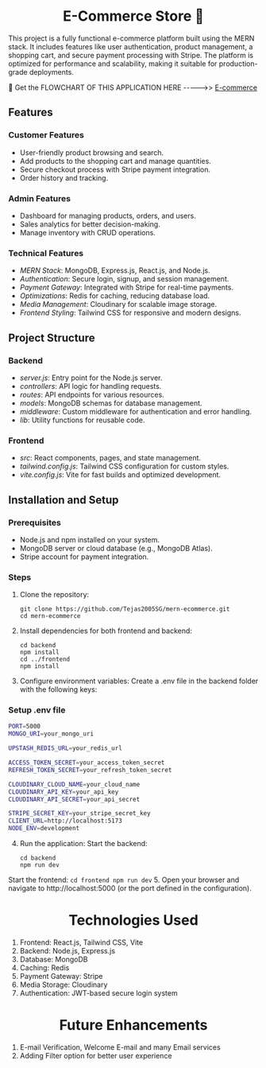 <h1 align="center">E-Commerce Store 🛒</h1>



This project is a fully functional e-commerce platform built using the MERN stack. It includes features like user authentication, product management, a shopping cart, and secure payment processing with Stripe. The platform is optimized for performance and scalability, making it suitable for production-grade deployments.

🔗 Get the FLOWCHART OF THIS APPLICATION HERE ----->> [E-commerce](https://app.eraser.io/workspace/m4P3FpVBcoo8CmA0KD1P)

## Features

### Customer Features
- User-friendly product browsing and search.
- Add products to the shopping cart and manage quantities.
- Secure checkout process with Stripe payment integration.
- Order history and tracking.

### Admin Features
- Dashboard for managing products, orders, and users.
- Sales analytics for better decision-making.
- Manage inventory with CRUD operations.

### Technical Features
- *MERN Stack*: MongoDB, Express.js, React.js, and Node.js.
- *Authentication*: Secure login, signup, and session management.
- *Payment Gateway*: Integrated with Stripe for real-time payments.
- *Optimizations*: Redis for caching, reducing database load.
- *Media Management*: Cloudinary for scalable image storage.
- *Frontend Styling*: Tailwind CSS for responsive and modern designs.



## Project Structure

### Backend
- *server.js*: Entry point for the Node.js server.
- *controllers*: API logic for handling requests.
- *routes*: API endpoints for various resources.
- *models*: MongoDB schemas for database management.
- *middleware*: Custom middleware for authentication and error handling.
- *lib*: Utility functions for reusable code.

### Frontend
- *src*: React components, pages, and state management.
- *tailwind.config.js*: Tailwind CSS configuration for custom styles.
- *vite.config.js*: Vite for fast builds and optimized development.



## Installation and Setup

### Prerequisites
- Node.js and npm installed on your system.
- MongoDB server or cloud database (e.g., MongoDB Atlas).
- Stripe account for payment integration.

### Steps
1. Clone the repository:
   ```
   git clone https://github.com/Tejas2005SG/mern-ecommerce.git
   cd mern-ecommerce
   ```
2. Install dependencies for both frontend and backend:
    ```
    cd backend
    npm install
    cd ../frontend
    npm install
    ```
3. Configure environment variables:
   Create a .env file in the backend folder with the following keys:
    
  ### Setup .env file

```bash
PORT=5000
MONGO_URI=your_mongo_uri

UPSTASH_REDIS_URL=your_redis_url

ACCESS_TOKEN_SECRET=your_access_token_secret
REFRESH_TOKEN_SECRET=your_refresh_token_secret

CLOUDINARY_CLOUD_NAME=your_cloud_name
CLOUDINARY_API_KEY=your_api_key
CLOUDINARY_API_SECRET=your_api_secret

STRIPE_SECRET_KEY=your_stripe_secret_key
CLIENT_URL=http://localhost:5173
NODE_ENV=development
```
    
    
4. Run the application:
   Start the backend:
    ```
    cd backend
    npm run dev
    ```
    
  Start the frontend:
    ```
    cd frontend
    npm run dev
    ```
5. Open your browser and navigate to http://localhost:5000 (or the port defined in the configuration).

<h1 align="center">Technologies Used</h1>
<ol>
  <li>Frontend: React.js, Tailwind CSS, Vite</li>
  <li>Backend: Node.js, Express.js</li>
  <li>Database: MongoDB</li>
  <li>Caching: Redis</li>
  <li>Payment Gateway: Stripe</li>
  <li>Media Storage: Cloudinary</li>
  <li>Authentication: JWT-based secure login system</li>
</ol>

<h1 align="center">Future Enhancements</h1>
<ol>
  <li>E-mail Verification, Welcome E-mail and many Email services</li>
  <li>Adding Filter option for better user experience</li>
</ol>






